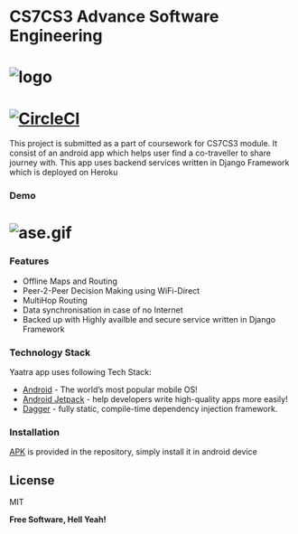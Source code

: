 # CS7CS3 Advance Software Engineering

# ![logo](https://trello-attachments.s3.amazonaws.com/5e9b3762dfe630697c136b9c/5ea33c100871825f327b199c/af631dde2a10ac5a1b091efc3261a878/yaatra.png)


# [![CircleCI](https://circleci.com/gh/skarode96/Yaatra/tree/master.svg?style=svg)](https://circleci.com/gh/skarode96/Yaatra/tree/master)


This project is submitted as a part of coursework for CS7CS3 module. It consist of an android app which helps user find a co-traveller to share journey with. This app uses backend services written in Django Framework which is deployed on Heroku

### Demo 
# ![ase.gif](https://s4.gifyu.com/images/ase.gif)





### Features
- Offline Maps and Routing
- Peer-2-Peer Decision Making using WiFi-Direct
- MultiHop Routing
- Data synchronisation in case of no Internet
- Backed up with Highly availble and secure service written in Django Framework

### Technology Stack

Yaatra app uses following Tech Stack:

* [Android] - The world’s most popular mobile OS!
* [Android Jetpack] - help developers write high-quality apps more easily!
* [Dagger] - fully static, compile-time dependency injection framework.


### Installation

[APK](apk/Yaatra.apk) is provided in the repository, simply install it in android device



License
----

MIT


**Free Software, Hell Yeah!**

[//]: # (These are reference links used in the body of this note and get stripped out when the markdown processor does its job. There is no need to format nicely because it shouldn't be seen. Thanks SO - http://stackoverflow.com/questions/4823468/store-comments-in-markdown-syntax)



   [Android]: <https://www.android.com/>
   [Android Jetpack]: <https://developer.android.com/jetpack/>
   [Dagger]: <https://dagger.dev/dev-guide/android.html>

